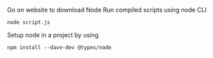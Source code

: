 Go on website to download Node
Run compiled scripts using node CLI

`node script.js`

Setup node in a project by using 

`npm install --dave-dev @types/node`
